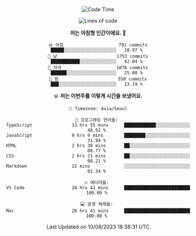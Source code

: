 <div align="center">

<br />

 <!--START_SECTION:waka-->
![Code Time](http://img.shields.io/badge/Code%20Time-1%2C162%20hrs-blue)

![Lines of code](https://img.shields.io/badge/%EC%A0%80%EB%8A%94%20%EC%97%AC%ED%83%9C%EA%B9%8C%EC%A7%80%20-3.4%20million%20%EC%A4%84%EC%9D%98%20%EC%BD%94%EB%93%9C%EB%A5%BC%20%EC%9E%91%EC%84%B1%ED%96%88%EC%96%B4%EC%9A%94.-blue)

**저는 아침형 인간이에요. 🐤** 

```text
🌞 아침                     791 commits         █████░░░░░░░░░░░░░░░░░░░░   18.97 % 
🌆 낮　                     1753 commits        ███████████░░░░░░░░░░░░░░   42.04 % 
🌃 저녁                     1076 commits        ██████░░░░░░░░░░░░░░░░░░░   25.80 % 
🌙 밤　                     550 commits         ███░░░░░░░░░░░░░░░░░░░░░░   13.19 % 
```


📊 **저는 이번주를 이렇게 시간을 보냈어요.** 

```text
🕑︎ Timezone: Asia/Seoul

💬 프로그래밍 언어들: 
TypeScript               13 hrs 55 mins      ████████████░░░░░░░░░░░░░   48.52 % 
JavaScript               9 hrs 9 mins        ████████░░░░░░░░░░░░░░░░░   31.94 % 
HTML                     2 hrs 30 mins       ██░░░░░░░░░░░░░░░░░░░░░░░   08.77 % 
CSS                      2 hrs 21 mins       ██░░░░░░░░░░░░░░░░░░░░░░░   08.21 % 
Markdown                 22 mins             ░░░░░░░░░░░░░░░░░░░░░░░░░   01.34 % 

🔥 에디터들: 
VS Code                  28 hrs 41 mins      █████████████████████████   100.00 % 

💻 운영 체제들: 
Mac                      28 hrs 41 mins      █████████████████████████   100.00 % 
```


 Last Updated on 10/08/2023 18:38:31 UTC
<!--END_SECTION:waka-->

</div>
